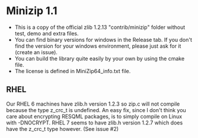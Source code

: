 
# Minizip 1.1
 - This is a copy of the official zlib 1.2.13 "contrib/minizip" folder without test, demo and extra files.
 - You can find binary versions for windows in the Release tab. If you don't find the version for your windows environment, please just ask for it (create an issue).
 - You can build the library quite easily by your own by using the cmake file.
 - The license is defined in MiniZip64_info.txt file.

## RHEL 
Our RHEL 6 machines have zlib.h version 1.2.3 so zip.c will not compile because the type z_crc_t is undefined. An easy fix, since I don't think you care about encrypting RESQML packages, is to simply compile on Linux with -DNOCRYPT.
RHEL 7 seems to have zlib.h version 1.2.7 which does have the z_crc_t type however. (See issue #2)
